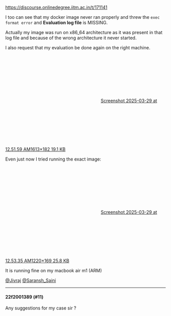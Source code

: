 https://discourse.onlinedegree.iitm.ac.in/t/171141

I too can see that my docker image never ran properly and threw the <code>exec format error</code>  and  <strong>Evaluation log file</strong> is MISSING.</p>
<p>Actually my image was run on x86_64 architecture as it was present in that log file and because of the wrong architecture it never started.</p>
<p>I also request that my evaluation be done again on the right machine.</p>
<p><div class="lightbox-wrapper"><a class="lightbox" data-download-href="/uploads/short-url/1D9GWomxCCPhEXmDHFBTtjBrktv.png?dl=1" href="https://europe1.discourse-cdn.com/flex013/uploads/iitm/original/3X/0/b/0b6f4a9053f0f57c567c507af19f734eb316ca4d.png" rel="noopener nofollow ugc" title="Screenshot 2025-03-29 at 12.51.59 AM"><div class="meta"><svg aria-hidden="true" class="fa d-icon d-icon-far-image svg-icon"><use href="#far-image"></use></svg><span class="filename">Screenshot 2025-03-29 at 12.51.59 AM</span><span class="informations">1613×182 19.1 KB</span><svg aria-hidden="true" class="fa d-icon d-icon-discourse-expand svg-icon"><use href="#discourse-expand"></use></svg></div></a></div></p>
<p>Even just now I tried running the exact image:<br/>
<div class="lightbox-wrapper"><a class="lightbox" data-download-href="/uploads/short-url/aEKJ3xEMEb2zZOOQ8zF6qW7COTU.png?dl=1" href="https://europe1.discourse-cdn.com/flex013/uploads/iitm/original/3X/4/a/4ab114b0db84001838ccde428fb3ece583a87cd2.png" rel="noopener nofollow ugc" title="Screenshot 2025-03-29 at 12.53.35 AM"><div class="meta"><svg aria-hidden="true" class="fa d-icon d-icon-far-image svg-icon"><use href="#far-image"></use></svg><span class="filename">Screenshot 2025-03-29 at 12.53.35 AM</span><span class="informations">1220×169 25.8 KB</span><svg aria-hidden="true" class="fa d-icon d-icon-discourse-expand svg-icon"><use href="#discourse-expand"></use></svg></div></a></div></p>
<p>It is running fine on my macbook air m1 (ARM)</p>
<p><a class="mention" href="/u/jivraj">@Jivraj</a> <a class="mention" href="/u/saransh_saini">@Saransh_Saini</a></p><hr>

<h4>22f2001389 (#11)</h4>
<p>Any suggestions for my case sir ?
